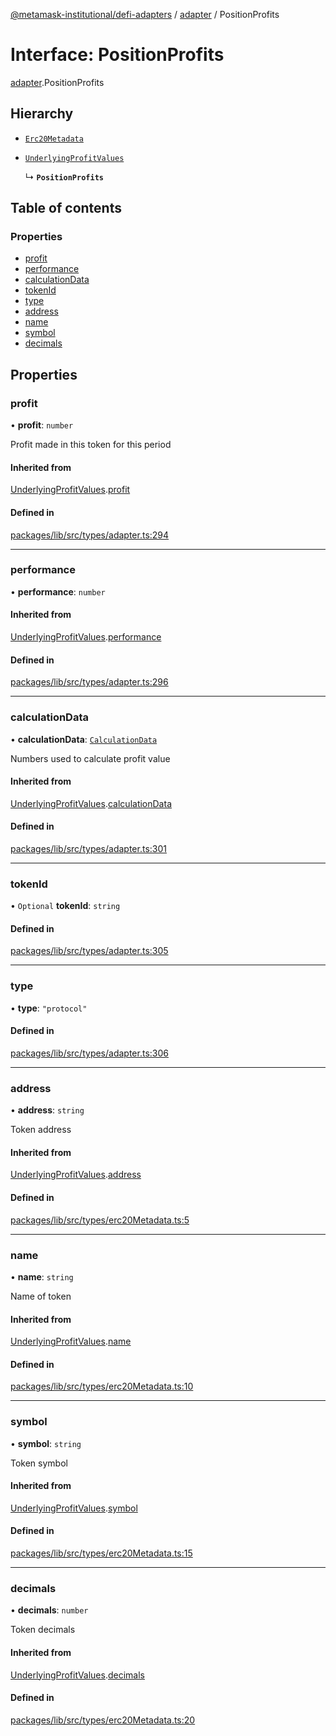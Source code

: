 [@metamask-institutional/defi-adapters](../README.md) / [adapter](../modules/adapter.md) / PositionProfits

# Interface: PositionProfits

[adapter](../modules/adapter.md).PositionProfits

## Hierarchy

- [`Erc20Metadata`](../modules/erc20Metadata.md#erc20metadata)

- [`UnderlyingProfitValues`](adapter.UnderlyingProfitValues.md)

  ↳ **`PositionProfits`**

## Table of contents

### Properties

- [profit](adapter.PositionProfits.md#profit)
- [performance](adapter.PositionProfits.md#performance)
- [calculationData](adapter.PositionProfits.md#calculationdata)
- [tokenId](adapter.PositionProfits.md#tokenid)
- [type](adapter.PositionProfits.md#type)
- [address](adapter.PositionProfits.md#address)
- [name](adapter.PositionProfits.md#name)
- [symbol](adapter.PositionProfits.md#symbol)
- [decimals](adapter.PositionProfits.md#decimals)

## Properties

### profit

• **profit**: `number`

Profit made in this token for this period

#### Inherited from

[UnderlyingProfitValues](adapter.UnderlyingProfitValues.md).[profit](adapter.UnderlyingProfitValues.md#profit)

#### Defined in

[packages/lib/src/types/adapter.ts:294](https://github.com/consensys-vertical-apps/mmi-defi-adapters/blob/main/packages/lib/src/types/adapter.ts#L294)

___

### performance

• **performance**: `number`

#### Inherited from

[UnderlyingProfitValues](adapter.UnderlyingProfitValues.md).[performance](adapter.UnderlyingProfitValues.md#performance)

#### Defined in

[packages/lib/src/types/adapter.ts:296](https://github.com/consensys-vertical-apps/mmi-defi-adapters/blob/main/packages/lib/src/types/adapter.ts#L296)

___

### calculationData

• **calculationData**: [`CalculationData`](adapter.CalculationData.md)

Numbers used to calculate profit value

#### Inherited from

[UnderlyingProfitValues](adapter.UnderlyingProfitValues.md).[calculationData](adapter.UnderlyingProfitValues.md#calculationdata)

#### Defined in

[packages/lib/src/types/adapter.ts:301](https://github.com/consensys-vertical-apps/mmi-defi-adapters/blob/main/packages/lib/src/types/adapter.ts#L301)

___

### tokenId

• `Optional` **tokenId**: `string`

#### Defined in

[packages/lib/src/types/adapter.ts:305](https://github.com/consensys-vertical-apps/mmi-defi-adapters/blob/main/packages/lib/src/types/adapter.ts#L305)

___

### type

• **type**: ``"protocol"``

#### Defined in

[packages/lib/src/types/adapter.ts:306](https://github.com/consensys-vertical-apps/mmi-defi-adapters/blob/main/packages/lib/src/types/adapter.ts#L306)

___

### address

• **address**: `string`

Token address

#### Inherited from

[UnderlyingProfitValues](adapter.UnderlyingProfitValues.md).[address](adapter.UnderlyingProfitValues.md#address)

#### Defined in

[packages/lib/src/types/erc20Metadata.ts:5](https://github.com/consensys-vertical-apps/mmi-defi-adapters/blob/main/packages/lib/src/types/erc20Metadata.ts#L5)

___

### name

• **name**: `string`

Name of token

#### Inherited from

[UnderlyingProfitValues](adapter.UnderlyingProfitValues.md).[name](adapter.UnderlyingProfitValues.md#name)

#### Defined in

[packages/lib/src/types/erc20Metadata.ts:10](https://github.com/consensys-vertical-apps/mmi-defi-adapters/blob/main/packages/lib/src/types/erc20Metadata.ts#L10)

___

### symbol

• **symbol**: `string`

Token symbol

#### Inherited from

[UnderlyingProfitValues](adapter.UnderlyingProfitValues.md).[symbol](adapter.UnderlyingProfitValues.md#symbol)

#### Defined in

[packages/lib/src/types/erc20Metadata.ts:15](https://github.com/consensys-vertical-apps/mmi-defi-adapters/blob/main/packages/lib/src/types/erc20Metadata.ts#L15)

___

### decimals

• **decimals**: `number`

Token decimals

#### Inherited from

[UnderlyingProfitValues](adapter.UnderlyingProfitValues.md).[decimals](adapter.UnderlyingProfitValues.md#decimals)

#### Defined in

[packages/lib/src/types/erc20Metadata.ts:20](https://github.com/consensys-vertical-apps/mmi-defi-adapters/blob/main/packages/lib/src/types/erc20Metadata.ts#L20)
